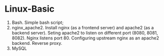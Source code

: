 # Linux-Basic
1. Bash. Simple bash script;
2. nginx_apache2. Install nginx (as a frontend server) and apache2 (as a backend server). Seting apache2 to listen on different port (8080, 8081, 8082). Nginx listens port 80. Configuring upstream nginx as an apache2 backend. Reverse proxy.
3. MySQL 